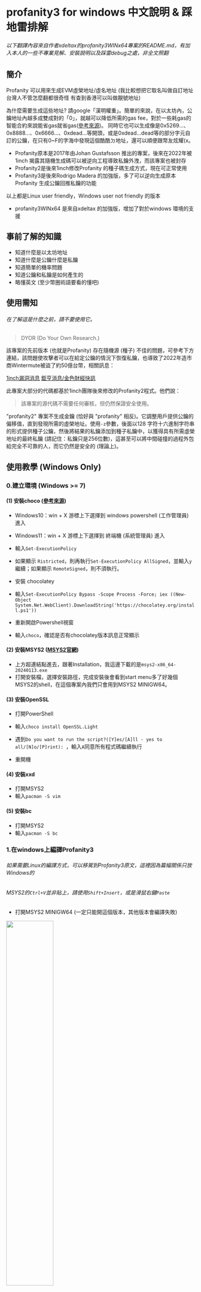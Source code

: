 # profanity3 for windows 中文說明 & 踩地雷排解
###### 以下翻譯內容來自作者xdeltax的profanity3WINx64專案的README.md，有加入本人的一些不專業見解、安裝說明以及踩雷debug之處，非全文照翻

## 簡介

Profanity 可以用來生成EVM虛榮地址/虛名地址
(我比較想把它取名叫做自訂地址 台灣人不管怎麼翻都很奇怪 有查到香港可以叫做靚號地址)

為什麼需要生成這些地址? 請google「漢明權重」。簡單的來說，在以太坊內，公鑰地址內越多成雙成對的「0」，就越可以降低所需的gas fee，對於一些耗gas的智能合約來說能省gas就省gas([參考來源](https://www.odaily.news/post/5183914))。
同時它也可以生成像是0x5269...、0x8888...、0x6666...、0xdead...等開頭，或是0xdead...dead等的部分字元自訂的公鑰，在只有0~F的字海中發現這個酷酷ㄉ地址，還可以順便跟幣友炫耀(x。

- Profanity原本是2017年由Johan Gustafsson 推出的專案，後來在2022年被1inch 揭露其隨機生成碼可以被逆向工程導致私鑰外洩，而該專案也被封存
- Profanity2是後來1inch修改Profanity 的種子碼生成方式，現在可正常使用
- Profanity3是後來Rodrigo Madera 的加強版，多了可以逆向生成原本Profanity 生成公鑰回推私鑰的功能
  
以上都是Linux user friendly，Windows user not friendly 的版本

- profanity3WINx64 是來自xdeltax 的加強版，增加了對於windows 環境的支援



## 事前了解的知識

- 知道什麼是以太坊地址
- 知道什麼是公鑰什麼是私鑰
- 知道簡單的機率問題
- 知道公鑰和私鑰是如何產生的
- 略懂英文 (至少幣圈術語要看的懂吧)


## 使用需知

###### 在了解這是什麼之前，請不要使用它。

> DYOR (Do Your Own Research.)

該專案的先前版本 (也就是Profanity) 存在隨機源 (種子) 不佳的問題，可參考下方連結，該問題使攻擊者可以在給定公鑰的情況下恢復私鑰，也導致了2022年造市商Wintermute被盜了約50億台幣，相關訊息：

[1inch漏洞消息](https://blog.1inch.io/a-vulnerability-disclosed-in-profanity-an-ethereum-vanity-address-tool/) 
[鉅亨消息/金色財經快訊](https://news.cnyes.com/news/id/4955767) 

此專案大部分的代碼都基於1inch團隊後來修改的Profanity2程式。他們說：

> 該專案的源代碼不需要任何審核，但仍然保證安全使用。

"profanity2" 專案不生成金鑰 (恰好與 "profanity" 相反)。它調整用戶提供公鑰的偏移值，直到發現所需的虛榮地址。使用`-z`參數，後面以128 字符十六進制字符串的形式提供種子公鑰，然後將結果的私鑰添加到種子私鑰中，以獲得具有所需虛榮地址的最終私鑰 (請記住：私鑰只是256位數)，這甚至可以將中間碰撞的過程外包給完全不可靠的人，而它仍然是安全的 (理論上)。

## 使用教學 (Windows Only)

### 0.建立環境 (Windows >= 7)

####  (1) 安裝choco ([參考來源](https://www.nvda.org.tw/refined/ui=2004100000tm=1989344034))
- Windows10：win + X 游標上下選擇到 windows powershell (工作管理員) 進入

- Windows11：win + X 游標上下選擇到 終端機 (系統管理員) 進入

- 輸入```Get-ExecutionPolicy```

- 如果顯示 ```Ristricted```，則再執行```Set-ExecutionPolicy AllSigned```，並輸入```y```繼續；如果顯示 ```RemoteSigned```，則不須執行。


- 安裝 chocolatey

- 輸入```Set-ExecutionPolicy Bypass -Scope Process -Force; iex ((New-Object System.Net.WebClient).DownloadString('https://chocolatey.org/install.ps1'))```

- 重新開啟Powershell視窗

- 輸入```choco```，確認是否有chocolatey版本訊息正常顯示

#### (2) 安裝MSYS2 ([MSYS2官網](https://www.msys2.org/))
- 上方超連結點進去，跟著Installation，我這邊下載的是```msys2-x86_64-20240113.exe```
- 打開安裝檔，選擇安裝路徑，完成安裝後會看到start menu多了好幾個MSYS2的shell，在這個專案內我們只會用到MSYS2 MINIGW64。


#### (3) 安裝OpenSSL
- 打開PowerShell
  
- 輸入```choco install OpenSSL.Light```

- 遇到```Do you want to run the script?([Y]es/[A]ll - yes to all/[N]o/[P]rint): ```，輸入```A```同意所有程式碼繼續執行

- 重開機

#### (4) 安裝xxd
- 打開MSYS2
- 輸入```pacman -S vim```

#### (5) 安裝bc
- 打開MSYS2
- 輸入```pacman -S bc```


### 1.在windows上編譯Profanity3
###### 如果需要Linux的編譯方式，可以移駕到Profanity3原文，這裡因為篇幅關係只放Windows的

###### MSYS2的```Ctrl+V```並非貼上，請使用```Shift+Insert```，或是滑鼠右鍵```Paste```

- 打開MSYS2 MINIGW64 (一定只能開這個版本，其他版本會編譯失敗)
  
<img src="https://github.com/brianoy/profanity3/assets/24865458/96be05a9-2425-4a1b-9a40-ce1b1a3d7c98" width="50%" >


- 輸入```pacman -S mingw-w64-x86_64-toolchain mingw-w64-x86_64-opencl-headers```
- 輸入```pacman -S base-devel gcc vim cmake```
- 輸入```pacman -S mingw-w64-x86_64-bc```
  
  
  
- 請將位址改成你放profanity3WINx64的實際資料夾位置，輸入```cd /C/somewhere/in/your/computer/profanity3WINx64```，須注意路徑引用問題，若使用```\```反斜線的路徑，請確保路徑被雙引號包住```""```
- Windows系統請輸入```make -f Makefile.WIN```
- 編譯完成
- 輸入```./profanity3.exe```

### 2.生成一串公鑰A 以及 私鑰A (絕對只能在本地端執行)

透過 openssl 在 MSYS2 終端生成私鑰和公鑰（從公鑰中刪除前綴 "04"）：
```bash
$ openssl ecparam -genkey -name secp256k1 -text -noout -outform DER | xxd -p -c 1000 | sed 's/41534e31204f49443a20736563703235366b310a30740201010420/Private Key: /' | sed 's/a00706052b8104000aa144034200/\'$'\nPublic Key: /'
```

得到：

私鑰A = ```Private Key: 8825e602379969a2e97297601eccf47285f8dd4fedfae2d1684452415623dac3```

公鑰A = ```Public Key: 04e9507a57c01e9e18a929366813909bbc14b2d702a46c056df77465774d449e48b9f9c2279bb9a5996d2bd2c9f5c9470727f7f69c11f7eeee50efeaf97107a09c```

我們需要將公鑰A的```04```前綴刪除，實際得到：```e9507a57c01e9e18a929366813909bbc14b2d702a46c056df77465774d449e48b9f9c2279bb9a5996d2bd2c9f5c9470727f7f69c11f7eeee50efeaf97107a09c```這串128碼16進位數的公鑰A。

### 3.利用公鑰A 碰撞計算私鑰B (可以外包)
###### 此範例是指定待擬合的公鑰，並尋找(碰撞)其私鑰

- 格式：
```bash
./profanity3.exe -z 公鑰A --matching 888888XXXXXXXXXXXXXXXXXXXXXXXXXXXX888888
```

- 範例：
```bash
./profanity3.exe -z e9507a57c01e9e18a929366813909bbc14b2d702a46c056df77465774d449e48b9f9c2279bb9a5996d2bd2c9f5c9470727f7f69c11f7eeee50efeaf97107a09c --matching 888888XXXXXXXXXXXXXXXXXXXXXXXXXXXX888888
```

- 得到：
```bash
> Time: 255s Score: 5 Private: 0x00004ef54fa692de2b8a0c6ee30b63f96cf8b785ca21a373b400ea2b0b2facaf Address: 0x8888c2664dcabec06ba8b89660b6f40fbf888888
```

私鑰B = ```Private: 0x00004ef54fa692de2b8a0c6ee30b63f96cf8b785ca21a373b400ea2b0b2facaf```

公鑰B = ```Address: 0x8888c2664dcabec06ba8b89660b6f40fbf888888```


### 4.合併私鑰(絕對只能在本地端執行)
###### 可以使用MSYS2 終端機或Python shell來執行

- 格式為：
```bash
私鑰A = 初始私鑰
私鑰B = 碰撞後產生的私鑰
```

私鑰A = ```8825e602379969a2e97297601eccf47285f8dd4fedfae2d1684452415623dac3```

私鑰B = ```00004ef54fa692de2b8a0c6ee30b63f96cf8b785ca21a373b400ea2b0b2facaf```


### 方法一：從MSYS2 終端機

- 請確保計算時兩個私鑰都是```XXXXXXXXXXXXXXXXXXXXXXXXXXXXXXXXXXXXXXXXXXXXXXXXXXXXXXXXXXXX```，不須加上雙引號```""```、不須加上單引號```''```、不須加上前綴```0x```，為64碼16進位數。

- 終端機輸入格式為：
```bash
> (echo 'ibase=16;obase=10' && (echo '(私鑰A + 私鑰B) % FFFFFFFFFFFFFFFFFFFFFFFFFFFFFFFFFFFFFFFFFFFFFFFFFFFFFFFEFFFFFC2F' | tr '[:lower:]' '[:upper:]')) | bc
```

- 在此範例，也就是：

(1)開啟MSYS2 終端機
  
(2)輸入：
```bash
$ (echo 'ibase=16;obase=10' && (echo '(8825e602379969a2e97297601eccf47285f8dd4fedfae2d1684452415623dac3 + 00004ef54fa692de2b8a0c6ee30b63f96cf8b785ca21a373b400ea2b0b2facaf) % FFFFFFFFFFFFFFFFFFFFFFFFFFFFFFFFFFFFFFFFFFFFFFFFFFFFFFFEFFFFFC2F' | tr '[:lower:]' '[:upper:]')) | bc
```

(3)得到：
```bash
882634F7873FFC8114FCA3CF01D8586BF2F194D5B81C86451C453C6C61538772
```

- 自行加上```0x```前綴，可得實際私鑰C：```0x882634F7873FFC8114FCA3CF01D8586BF2F194D5B81C86451C453C6C61538772```

### 方法二：從Python shell(非python程式)

請確保計算時兩個私鑰都是```0xXXXXXXXXXXXXXXXXXXXXXXXXXXXXXXXXXXXXXXXXXXXXXXXXXXXXXXXXXXXX```，不須加上雙引號```""```、不須加上單引號```''```，需加上前綴```0x```，```0x```後為64碼16進位數。

- 終端機輸入格式為：
```bash
> hex((私鑰A + 私鑰B) % 0xFFFFFFFFFFFFFFFFFFFFFFFFFFFFFFFFFFFFFFFFFFFFFFFFFFFFFFFEFFFFFC2F)
```

在此範例，也就是：

(1)開啟powershell終端機或cmd終端機

(2)輸入```python```，進入```python shell```

(3)輸入：
```bash
>>> hex((0x8825e602379969a2e97297601eccf47285f8dd4fedfae2d1684452415623dac3 + 0x00004ef54fa692de2b8a0c6ee30b63f96cf8b785ca21a373b400ea2b0b2facaf) % 0xFFFFFFFFFFFFFFFFFFFFFFFFFFFFFFFFFFFFFFFFFFFFFFFFFFFFFFFEFFFFFC2F)
```

(4)得到：
```bash
'0x882634f7873ffc8114fca3cf01d8586bf2f194d5b81c86451c453c6c61538772'
```
- 實際私鑰C：```0x882634F7873FFC8114FCA3CF01D8586BF2F194D5B81C86451C453C6C61538772```

## profanity3 help file
```

  強制參數：
    -z                      以種子公鑰開始（不包含前綴04）
                            （將其私鑰添加到“profanity3”生成的私鑰中）
  基本模式：
    --benchmark             不計分數運行，進行基準測試。
    --zeros                 在哈希的任何位置打分。
    --letters               在哈希的任何位置打分。
    --numbers               在哈希的任何位置打分。
    --mirror                從中心進行鏡像打分。
    --leading-doubles       在以十六進制對開頭的哈希上打分。
    --crack                 嘗試找到profanity1公鑰的私鑰。

  帶參數的模式：
    --leading <single hex>  在以給定十六進制字符開頭的哈希上打分。
    --matching <hex string> 在與給定十六進制字符串匹配的哈希上打分。

  高級模式：
    --contract              不是帳戶地址，而是對帳戶的第零筆交易創建的合約
                            地址進行打分。
    --leading-range         在給定範圍內以字符開頭的哈希上打分。
    --range                 在給定範圍內具有字符的哈希上打分。
  範圍：
    -m, --min <0-15>        設置範圍最小值（包括），0是“0”，15是“f”。
    -M, --max <0-15>        設置範圍最大值（包括），0是“0”，15是“f”。

  設備控制：
    -s, --skip <index>      跳過由索引指定的設備。
    -n, --no-cache          不加載內核的緩存的預編譯版本。

  調整：
    -w, --work <size>       設置OpenCL本地工作大小。[默認值= 64]
    -W, --work-max <size>   設置OpenCL最大工作大小。[默認值= -i * -I]
    -i, --inverse-size      設置要在一個工作項中計算的模反數的大小。[默認值= 255]
    -I, --inverse-multiple  設置將在其中運行多少個上述工作項
                            的並行運行。[默認值= 16384]
  示例：
    ./profanity3 -z HEX_PUBLIC_KEY_128_CHARS_LONG --leading f 
    ./profanity3 -z HEX_PUBLIC_KEY_128_CHARS_LONG --matching dead
    ./profanity3 -z HEX_PUBLIC_KEY_128_CHARS_LONG --matching badXXXXXXXXXXXXXXXXXXXXXXXXXXXXXXXXXXbad
    ./profanity3 -z HEX_PUBLIC_KEY_128_CHARS_LONG --leading-range -m 0 -M 1
    ./profanity3 -z HEX_PUBLIC_KEY_128_CHARS_LONG --leading-range -m 10 -M 12
    ./profanity3 -z HEX_PUBLIC_KEY_128_CHARS_LONG --range -m 0 -M 1
    ./profanity3 -z HEX_PUBLIC_KEY_128_CHARS_LONG --contract --leading 0
    ./profanity3 -z HEX_PUBLIC_KEY_128_CHARS_LONG --crack

  關於：
    profanity3 是一個使用OpenCL的GPU的計算能力的以太坊虛擬機(EVM)地址生成器。

  Forked "profanity3":
    Author: Rodrigo Madera <madera@acm.org>
    Disclaimer:
      This project "profanity3" was forked from the "profanity2" project and
      modified to allow you to assess the quality of your "profanity1" keys.
      No guarantees whatsoever are given, so use this at your own risk and
      don't bother me about it. Also, don't be evil. Use this to assess
      your own addresses and keep them safe. But better yet, if you have
      any wallets generated with profanity1, just throw them away.

  Forked "profanity2":
    Author: 1inch Network <info@1inch.io>
    Disclaimer:
      The project "profanity2" was forked from the original project and
      modified to guarantee "SAFETY BY DESIGN". This means source code of
      this project doesn't require any audits, but still guarantee safe usage.

  From original "profanity":
    Author: Johan Gustafsson <profanity@johgu.se>
    Beer donations: 0x000dead000ae1c8e8ac27103e4ff65f42a4e9203
    Disclaimer:
      Always verify that a private key generated by this program corresponds to
      the public key printed by importing it to a wallet of your choice. This
      program like any software might contain bugs and it does by design cut
      corners to improve overall performance.
```





## 效能

**各顯卡算力**
|型號|核心頻率|記憶體頻率|帶入的修正參數|算力(百萬哈希/秒)|擬合8位數所需時間
|:-:|:-:|:-:|:-:|:-:|:-:|
|RTX 3070 OC|1850+191|6800+999|-I 64384 -w 64384 -i 512|501.0 MH/s|
|RTX 3070 OC|2010|7550|NO|470.0 MH/s|
|RTX 3070|1850|6800|NO|441.0 MH/s| ~10s
|GTX 1070 OC|1950|4450|NO|179.0 MH/s| ~24s
|GTX 1070|1750|4000|NO|163.0 MH/s| ~26s
|GTX 1060 3GB OC|2050|4212|NO|101.0 MH/s| 
|RX 480|1328|2000|YES|120.0 MH/s| ~36s
|Apple Silicon M1<br/>(8-core GPU)|-|-|-|45.0 MH/s| ~97s
|Apple Silicon M1 Max<br/>(32-core GPU)|-|-|-|172.0 MH/s| ~25s

### 修正參數
使用RTX 3070, 8G RAM為例，輸入修正參數，可以有效的加強性能：

```bash
.\profanity3 -I 64384 -w 64384 -i 512 -z e9507a57c01e9e18a929366813909bbc14b2d702a46c056df77465774d449e48b9f9c2279bb9a5996d2bd2c9f5c9470727f7f69c11f7eeee50efeaf97107a09c --leading-doubles 
```
**RTX3070超頻**
|型號|Δ核心頻率|Δ記憶體頻率|算力(百萬哈希/秒)
|:-:|:-:|:-:|:-:|
|RTX 3070|+0|+0|462 MH/s|
|RTX 3070|+170|+845|497 MH/s|
|RTX 3070|+191|+999|501 MH/s|


### 碰撞時間

**碰撞到50%哈希值的時間計算公式：**
$$\frac{\log{(0.5)}}{\log{(1-\frac{1}{{16}^n})}}\div H (H/sec)=t (sec)$$
> n為擬合公鑰字元數，為介在1~40的正整數
> 
> H為GPU算力，單位為哈希值/秒
> 
> t為擬合時間，單位為秒

多數計算機會因為精度問題導致計算錯誤，請使用[線上高精度計算機](https://keisan.casio.jp/calculator)計算，進入網頁代入```log(0.5)/log(1-1/16^n)/440000000```，n為擬合字元數，單位為(秒)，可以調整網頁的「桁数」獲取更高精度的log值。

**以3070為例，算力為440MH/s，並且50%的碰撞機率，擬合12碼：**
$$\frac{\log{(0.5)}}{\log{(1-\frac{1}{{16}^{12}})}}\div\frac{440000000\ (H/sec)}{60\times60\times24\ (sec)}=5.13\ (days)$$

**440MH/s算力花費時間**
|字元擬合數量|碰撞50%花費時間
|:-:|:-:|
|7碼|0.5秒|
|8碼|7秒|
|9碼|108秒|
|10碼|28分鐘|
|11碼|7.7小時|
|12碼|5天|
|13碼|82天|
|14碼|3.6年|
|15碼|56年|
|16碼|921年|
|17碼|14743年|
|⋮|⋮|
|40碼|$7.3\times{10}^{31}$年|


## debug Q&A
### 1.python shell叫不出來

> 請確認python是否有在環境變數裡面


### 2.處理前導0問題

```bash
>>> (echo 'ibase=16;obase=10' && (echo '(0bc657b0af28b743c7f0d49c4de78efd47a5c8923dabfdef051fff5cdc7c30e7 + 0x0000f8ba428990fca1e618a252ac3614f5de19b20ff00c2ded57bfb6933830aa) % FFFFFFFFFFFFFFFFFFFFFFFFFFFFFFFFFFFFFFFFFFFFFFFFFFFFFFFEFFFFFC2F' | tr '[:lower:]' '[:upper:]')) | bc
>>> BC7506AF1B2484069D6ED3EA093C5123D83E2444D9C0A1CF277BF226FB49AD0
```
此範例中會看到生成的私鑰```BC7506AF1B2484069D6ED3EA093C5123D83E2444D9C0A1CF277BF226FB49AD0```為63碼，只須向前面補0直到64碼即可```0BC7506AF1B2484069D6ED3EA093C5123D83E2444D9C0A1CF277BF226FB49AD0```，所以實際私鑰為：```0x0BC7506AF1B2484069D6ED3EA093C5123D83E2444D9C0A1CF277BF226FB49AD0```

因為私鑰A和私鑰B的求和過程中未在生成的十六進制中顯示前導0。


### 3.編譯失敗
遇到：
```bash
profanity.cpp:16:10: fatal error: CL/cl.h: No such file or directory
16 | #include <CL/cl.h>
| ^~~~~~~~~
compilation terminated.
```
> 請確認開啟的視窗是否為MSYS2 MINGW64，而非MSYS2 MSYS

### 4.編譯失敗
遇到：
```bash
Mode: matching
Target: Address
Devices:
  GPU0: NVIDIA GeForce GTX 1650, 4294639616 bytes available, 14 compute units (precompiled = yes)
  GPU1: gfx90c, 9765650432 bytes available, 7 compute units (precompiled = no)

Initializing OpenCL...
  Creating context...Segmentation fault
```
> 在原始的profanity和profanity2都有被提及此問題，疑似是多顆GPU的問題，目前無解
